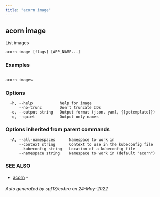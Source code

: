 ```yaml
---
title: "acorn image"
---
```

## acorn image

List images

```
acorn image [flags] [APP_NAME...]
```

### Examples

```

acorn images
```

### Options

```
  -h, --help            help for image
      --no-trunc        Don't truncate IDs
  -o, --output string   Output format (json, yaml, {{gotemplate}})
  -q, --quiet           Output only names
```

### Options inherited from parent commands

```
  -A, --all-namespaces      Namespace to work in
      --context string      Context to use in the kubeconfig file
      --kubeconfig string   Location of a kubeconfig file
      --namespace string    Namespace to work in (default "acorn")
```

### SEE ALSO

* [acorn](acorn.md)	 - 

###### Auto generated by spf13/cobra on 24-May-2022
